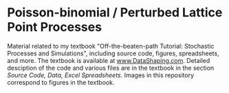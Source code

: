 # Poisson-binomial / Perturbed Lattice Point Processes
Material related to my textbook "Off-the-beaten-path Tutorial: Stochastic Processes and Simulations", including source code, figures, spreadsheets, and more. The textbook is available at www.DataShaping.com. Detailed desciption of the code and various files are in the textbook in the section <i>Source Code, Data, Excel Spreadsheets</i>. Images in this repository correspond to figures in the textbook.
